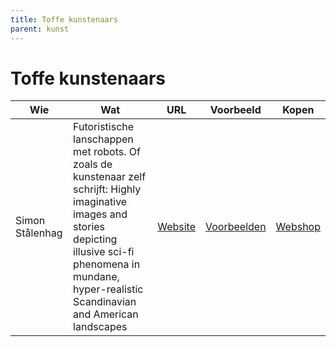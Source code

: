 ```yaml
---
title: Toffe kunstenaars
parent: kunst
---
```


# Toffe kunstenaars

|Wie|Wat    |URL|Voorbeeld|Kopen|
|---|--------|---|-----------|----|
|Simon Stålenhag|Futoristische lanschappen met robots. Of zoals de kunstenaar zelf schrijft: Highly imaginative images and stories depicting illusive sci-fi phenomena in mundane, hyper-realistic Scandinavian and American landscapes|[Website](http://simonstalenhag.se/)|[Voorbeelden](http://simonstalenhag.se/tftl.html)|[Webshop](https://www.redbubble.com/people/simonstalenhag/shop)|


